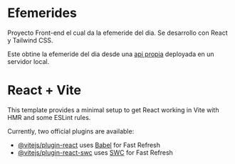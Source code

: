 
# Efemerides
Proyecto Front-end el cual da la efemeride del dia. Se desarrollo con React y Tailwind CSS.

Este obtine la efemeride del dia desde una [api propia](https://github.com/Agustin-Gonzalorena/efemeride-api) deployada en un servidor local.



# React + Vite

This template provides a minimal setup to get React working in Vite with HMR and some ESLint rules.

Currently, two official plugins are available:

- [@vitejs/plugin-react](https://github.com/vitejs/vite-plugin-react/blob/main/packages/plugin-react/README.md) uses [Babel](https://babeljs.io/) for Fast Refresh
- [@vitejs/plugin-react-swc](https://github.com/vitejs/vite-plugin-react-swc) uses [SWC](https://swc.rs/) for Fast Refresh
